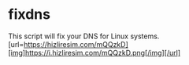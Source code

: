 # fixdns
This script will fix your DNS for Linux systems.
[url=https://hizliresim.com/mQQzkD][img]https://i.hizliresim.com/mQQzkD.png[/img][/url]
